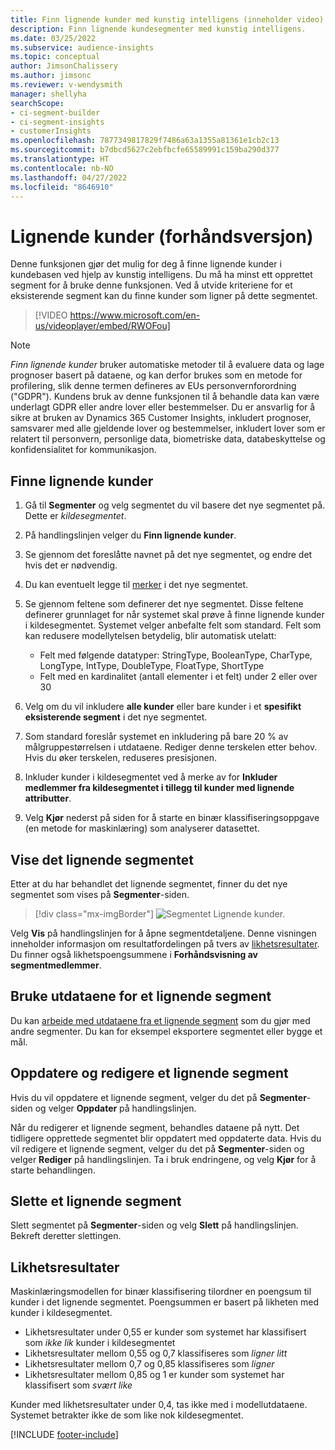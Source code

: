```yaml
---
title: Finn lignende kunder med kunstig intelligens (inneholder video)
description: Finn lignende kundesegmenter med kunstig intelligens.
ms.date: 03/25/2022
ms.subservice: audience-insights
ms.topic: conceptual
author: JimsonChalissery
ms.author: jimsonc
ms.reviewer: v-wendysmith
manager: shellyha
searchScope:
- ci-segment-builder
- ci-segment-insights
- customerInsights
ms.openlocfilehash: 7877349817829f7486a63a1355a81361e1cb2c13
ms.sourcegitcommit: b7dbcd5627c2ebfbcfe65589991c159ba290d377
ms.translationtype: HT
ms.contentlocale: nb-NO
ms.lasthandoff: 04/27/2022
ms.locfileid: "8646910"
---
```

# <a name="similar-customers-preview"></a>Lignende kunder (forhåndsversjon)

Denne funksjonen gjør det mulig for deg å finne lignende kunder i kundebasen ved hjelp av kunstig intelligens. Du må ha minst ett opprettet segment for å bruke denne funksjonen. Ved å utvide kriteriene for et eksisterende segment kan du finne kunder som ligner på dette segmentet.

> [!VIDEO https://www.microsoft.com/en-us/videoplayer/embed/RWOFou]

> [!NOTE]
> *Finn lignende kunder* bruker automatiske metoder til å evaluere data og lage prognoser basert på dataene, og kan derfor brukes som en metode for profilering, slik denne termen defineres av EUs personvernforordning ("GDPR"). Kundens bruk av denne funksjonen til å behandle data kan være underlagt GDPR eller andre lover eller bestemmelser. Du er ansvarlig for å sikre at bruken av Dynamics 365 Customer Insights, inkludert prognoser, samsvarer med alle gjeldende lover og bestemmelser, inkludert lover som er relatert til personvern, personlige data, biometriske data, databeskyttelse og konfidensialitet for kommunikasjon.

## <a name="finding-similar-customers"></a>Finne lignende kunder

1. Gå til **Segmenter** og velg segmentet du vil basere det nye segmentet på. Dette er *kildesegmentet*.

1. På handlingslinjen velger du **Finn lignende kunder**.

1. Se gjennom det foreslåtte navnet på det nye segmentet, og endre det hvis det er nødvendig.

1. Du kan eventuelt legge til [merker](work-with-tags-columns.md#manage-tags) i det nye segmentet.

1. Se gjennom feltene som definerer det nye segmentet. Disse feltene definerer grunnlaget for når systemet skal prøve å finne lignende kunder i kildesegmentet. Systemet velger anbefalte felt som standard.
  Felt som kan redusere modellytelsen betydelig, blir automatisk utelatt:
  
   - Felt med følgende datatyper: StringType, BooleanType, CharType, LongType, IntType, DoubleType, FloatType, ShortType
   - Felt med en kardinalitet (antall elementer i et felt) under 2 eller over 30

1. Velg om du vil inkludere **alle kunder** eller bare kunder i et **spesifikt eksisterende segment** i det nye segmentet.

1. Som standard foreslår systemet en inkludering på bare 20 % av målgruppestørrelsen i utdataene. Rediger denne terskelen etter behov. Hvis du øker terskelen, reduseres presisjonen.

1. Inkluder kunder i kildesegmentet ved å merke av for **Inkluder medlemmer fra kildesegmentet i tillegg til kunder med lignende attributter**.

1. Velg **Kjør** nederst på siden for å starte en binær klassifiseringsoppgave (en metode for maskinlæring) som analyserer datasettet.

## <a name="view-the-similar-segment"></a>Vise det lignende segmentet

Etter at du har behandlet det lignende segmentet, finner du det nye segmentet som vises på **Segmenter**-siden.

> [!div class="mx-imgBorder"]
> ![Segmentet Lignende kunder.](media/expanded-segment.png "Segmentet Lignende kunder")

Velg **Vis** på handlingslinjen for å åpne segmentdetaljene. Denne visningen inneholder informasjon om resultatfordelingen på tvers av [likhetsresultater](#about-similarity-scores). Du finner også likhetspoengsummene i **Forhåndsvisning av segmentmedlemmer**.

## <a name="use-the-output-of-a-similar-segment"></a>Bruke utdataene for et lignende segment

Du kan [arbeide med utdataene fra et lignende segment](segments.md) som du gjør med andre segmenter. Du kan for eksempel eksportere segmentet eller bygge et mål.

## <a name="refresh-and-edit-a-similar-segment"></a>Oppdatere og redigere et lignende segment

Hvis du vil oppdatere et lignende segment, velger du det på **Segmenter**-siden og velger **Oppdater** på handlingslinjen.

Når du redigerer et lignende segment, behandles dataene på nytt. Det tidligere opprettede segmentet blir oppdatert med oppdaterte data.
Hvis du vil redigere et lignende segment, velger du det på **Segmenter**-siden og velger **Rediger** på handlingslinjen. Ta i bruk endringene, og velg **Kjør** for å starte behandlingen.

## <a name="delete-a-similar-segment"></a>Slette et lignende segment

Slett segmentet på **Segmenter**-siden og velg **Slett** på handlingslinjen. Bekreft deretter slettingen.

## <a name="about-similarity-scores"></a>Likhetsresultater

Maskinlæringsmodellen for binær klassifisering tilordner en poengsum til kunder i det lignende segmentet. Poengsummen er basert på likheten med kunder i kildesegmentet.

- Likhetsresultater under 0,55 er kunder som systemet har klassifisert som *ikke lik* kunder i kildesegmentet
- Likhetsresultater mellom 0,55 og 0,7 klassifiseres som *ligner litt*
- Likhetsresultater mellom 0,7 og 0,85 klassifiseres som *ligner*
- Likhetsresultater mellom 0,85 og 1 er kunder som systemet har klassifisert som *svært like*

Kunder med likhetsresultater under 0,4, tas ikke med i modellutdataene. Systemet betrakter ikke de som like nok kildesegmentet.

[!INCLUDE [footer-include](includes/footer-banner.md)]

